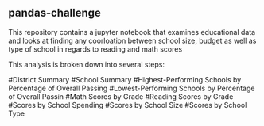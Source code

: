 ## pandas-challenge

<p>This repository contains a jupyter notebook that examines educational data and looks at finding any coorloation between school size, budget as well as type of school in regards to reading and math scores </p>

<p>This analysis is broken down into several steps:</p>

#District Summary
#School Summary
#Highest-Performing Schools by Percentage of Overall Passing
#Lowest-Performing Schools by Percentage of Overall Passin
#Math Scores by Grade
#Reading Scores by Grade 
#Scores by School Spending 
#Scores by School Size
#Scores by School Type


